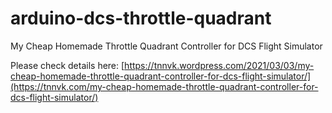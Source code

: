 # arduino-dcs-throttle-quadrant

My Cheap Homemade Throttle Quadrant Controller for DCS Flight Simulator

Please check details here:
[https://tnnvk.wordpress.com/2021/03/03/my-cheap-homemade-throttle-quadrant-controller-for-dcs-flight-simulator/](https://tnnvk.com/my-cheap-homemade-throttle-quadrant-controller-for-dcs-flight-simulator/)


